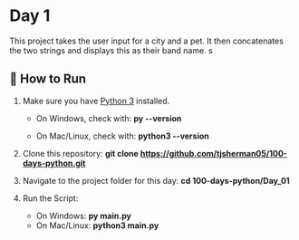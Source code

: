 # Day 1
This project takes the user input for a city and a pet. It then concatenates the two strings and displays this as their band name.
s
## 🚀 How to Run

1. Make sure you have [Python 3](https://www.python.org/downloads/) installed.  
   - On Windows, check with:
     **py --version**
     
   - On Mac/Linux, check with:
     **python3 --version**

2. Clone this repository:
   **git clone https://github.com/tjsherman05/100-days-python.git**

3. Navigate to the project folder for this day:
    **cd 100-days-python/Day_01**

4. Run the Script:
    - On Windows:
        **py main.py**
    - On Mac/Linux:
        **python3 main.py**
